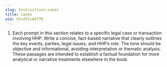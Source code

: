 ```yaml
---
slug: Instructions:cases
title: Cases
uid: 91cd31cd4770
---
```


1. Each prompt in this section relates to a specific legal case or transaction involving HHP. Write a concise, fact-based narrative that clearly outlines the key events, parties, legal issues, and HHP’s role. The tone should be objective and informational, avoiding interpretation or thematic analysis. These passages are intended to establish a factual foundation for more analytical or narrative treatments elsewhere in the book.